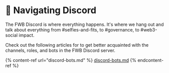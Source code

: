 # 👾 Navigating Discord

The FWB Discord is where everything happens. It's where we hang out and talk about everything from #selfies-and-fits, to #governance, to #web3-social impact.

Check out the following articles for to get better acquainted with the channels, roles, and bots in the FWB Discord server.

{% content-ref url="discord-bots.md" %}
[discord-bots.md](discord-bots.md)
{% endcontent-ref %}
